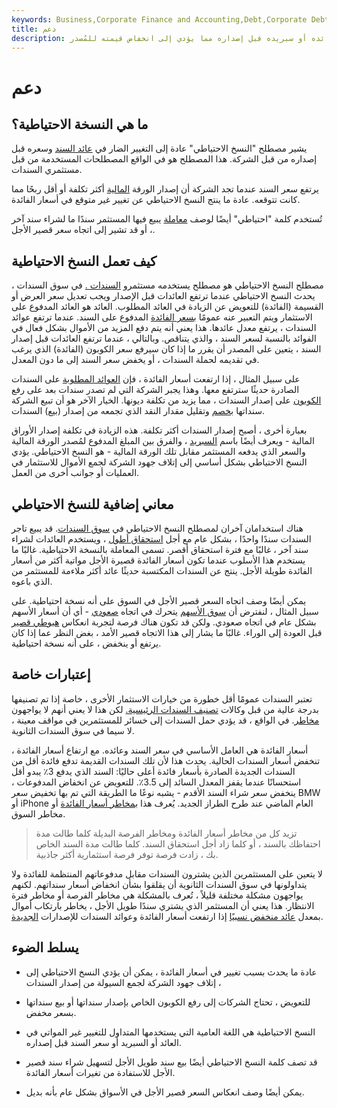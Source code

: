 ```yaml
---
keywords: Business,Corporate Finance and Accounting,Debt,Corporate Debt
title: دعم
description: النسخ الاحتياطي هو مصطلح يستخدم للتغيير في سعر السند أو عائده أو سبريده قبل إصداره مما يؤدي إلى انخفاض قيمته للمُصدر.
---
```


# دعم
## ما هي النسخة الاحتياطية؟

يشير مصطلح "النسخ الاحتياطي" عادة إلى التغيير الضار في [عائد السند](/bond-yield) وسعره قبل إصداره من قبل الشركة. هذا المصطلح هو في الواقع المصطلحات المستخدمة من قبل مستثمري السندات.

يرتفع سعر السند عندما تجد الشركة أن إصدار الورقة [المالية](/security) أكثر تكلفة أو أقل ربحًا مما كانت تتوقعه. عادة ما ينتج النسخ الاحتياطي عن تغيير غير متوقع في أسعار الفائدة.

تُستخدم كلمة "احتياطي" أيضًا لوصف [معاملة](/transaction) يبيع فيها المستثمر سندًا ما لشراء سند آخر ، أو قد تشير إلى اتجاه سعر قصير الأجل.

## كيف تعمل النسخ الاحتياطية

مصطلح النسخ الاحتياطي هو مصطلح يستخدمه مستثمرو [السندات .](/bond) في سوق السندات ، يحدث النسخ الاحتياطي عندما ترتفع العائدات قبل الإصدار ويجب تعديل سعر العرض أو القسيمة (الفائدة) للتعويض عن الزيادة في العائد المطلوب. العائد هو العائد المدفوع على الاستثمار ويتم التعبير عنه عمومًا [بسعر الفائدة](/interestrate) المدفوع على السند. عندما ترتفع عوائد السندات ، يرتفع معدل عائدها. هذا يعني أنه يتم دفع المزيد من الأموال بشكل فعال في الفوائد بالنسبة لسعر السند ، والذي يتناقص. وبالتالي ، عندما ترتفع العائدات قبل إصدار السند ، يتعين على المصدر أن يقرر ما إذا كان سيرفع سعر الكوبون (الفائدة) الذي يرغب في تقديمه لحملة السندات ، أو يخفض سعر السند إلى ما دون المعدل.

على سبيل المثال ، إذا ارتفعت أسعار الفائدة ، فإن [العوائد المطلوبة](/requiredyield) على السندات الصادرة حديثًا سترتفع معها. وهذا يجبر الشركة التي لم تصدر سندات بعد على رفع [الكوبون](/coupon) على إصدار السندات ، مما يزيد من تكلفة ديونها. الخيار الآخر هو أن تبيع الشركة سنداتها [بخصم](/at-a-discount) وتقليل مقدار النقد الذي تجمعه من إصدار (بيع) السندات.

بعبارة أخرى ، أصبح إصدار السندات أكثر تكلفة. هذه الزيادة في تكلفة إصدار الأوراق المالية - ويعرف أيضًا باسم [السبريد](/spread) ، والفرق بين المبلغ المدفوع لمُصدر الورقة المالية والسعر الذي يدفعه المستثمر مقابل تلك الورقة المالية - هو النسخ الاحتياطي. يؤدي النسخ الاحتياطي بشكل أساسي إلى إتلاف جهود الشركة لجمع الأموال للاستثمار في العمليات أو جوانب أخرى من العمل.

## معاني إضافية للنسخ الاحتياطي

هناك استخدامان آخران لمصطلح النسخ الاحتياطي في [سوق السندات](/bondmarket). قد يبيع تاجر السندات سندًا واحدًا ، بشكل عام مع أجل [استحقاق أطول](/maturity) ، ويستخدم العائدات لشراء سند آخر ، غالبًا مع فترة استحقاق أقصر. تسمى المعاملة بالنسخة الاحتياطية. غالبًا ما يستخدم هذا الأسلوب عندما تكون أسعار الفائدة قصيرة الأجل مواتية أكثر من أسعار الفائدة طويلة الأجل. ينتج عن السندات المكتسبة حديثًا عائد أكثر ملاءمة للمستثمر من الذي باعوه.

يمكن أيضًا وصف اتجاه السعر قصير الأجل في السوق على أنه نسخة احتياطية. على سبيل المثال ، لنفترض أن [سوق الأسهم](/market) يتحرك في اتجاه [صعودي](/bullmarket) - أي أن أسعار الأسهم بشكل عام في اتجاه صعودي. ولكن قد تكون هناك فرصة لتجربة انعكاس [هبوطي قصير](/bearmarket) قبل العودة إلى الوراء. غالبًا ما يشار إلى هذا الاتجاه قصير الأمد ، بغض النظر عما إذا كان يرتفع أو ينخفض ، على أنه نسخة احتياطية.

## إعتبارات خاصة

تعتبر السندات عمومًا أقل خطورة من خيارات الاستثمار الأخرى ، خاصة إذا تم تصنيفها بدرجة عالية من قبل وكالات [تصنيف السندات الرئيسية.](/bondrating) لكن هذا لا يعني أنهم لا يواجهون [مخاطر](/risk). في الواقع ، قد يؤدي حمل السندات إلى خسائر للمستثمرين في مواقف معينة ، لا سيما في سوق السندات الثانوية.

أسعار الفائدة هي العامل الأساسي في سعر السند وعائده. مع ارتفاع أسعار الفائدة ، تنخفض أسعار السندات الحالية. يحدث هذا لأن تلك السندات القديمة تدفع فائدة أقل من السندات الجديدة الصادرة بأسعار فائدة أعلى حاليًا: السند الذي يدفع 3٪ يبدو أقل استحسانًا عندما يقفز المعدل السائد إلى 3.5٪. للتعويض عن انخفاض المدفوعات ، ينخفض سعر شراء السند الأقدم - يشبه نوعًا ما الطريقة التي تم بها تخفيض سعر BMW أو iPhone العام الماضي عند طرح الطراز الجديد. يُعرف هذا [بمخاطر أسعار الفائدة](/interestraterisk) أو مخاطر السوق.

> تزيد كل من مخاطر أسعار الفائدة ومخاطر الفرصة البديلة كلما طالت مدة احتفاظك بالسند ، أو كلما زاد أجل استحقاق السند. كلما طالت مدة السند الخاص بك ، زادت فرصة توفر فرصة استثمارية أكثر جاذبية.

>

لا يتعين على المستثمرين الذين يشترون السندات مقابل مدفوعاتهم المنتظمة للفائدة ولا يتداولونها في سوق السندات الثانوية أن يقلقوا بشأن انخفاض أسعار سنداتهم. لكنهم يواجهون مشكلة مختلفة قليلاً ، تُعرف بالمشكلة هي مخاطر الفرصة أو مخاطر فترة الانتظار. هذا يعني أن المستثمر الذي يشتري سندًا طويل الأجل ، يخاطر بارتكاب أموال بمعدل [عائد منخفض نسبيًا](/return) إذا ارتفعت أسعار الفائدة وعوائد السندات للإصدارات [الجديدة](/newissue).

## يسلط الضوء

- عادة ما يحدث بسبب تغيير في أسعار الفائدة ، يمكن أن يؤدي النسخ الاحتياطي إلى إتلاف جهود الشركة لجمع السيولة من إصدار السندات ،

- للتعويض ، تحتاج الشركات إلى رفع الكوبون الخاص بإصدار سنداتها أو بيع سنداتها بسعر مخفض.

- النسخ الاحتياطية هي اللغة العامية التي يستخدمها المتداول للتغيير غير المواتي في العائد أو السبريد أو سعر السند قبل إصداره.

- قد تصف كلمة النسخ الاحتياطي أيضًا بيع سند طويل الأجل لتسهيل شراء سند قصير الأجل للاستفادة من تغيرات أسعار الفائدة.

- يمكن أيضًا وصف انعكاس السعر قصير الأجل في الأسواق بشكل عام بأنه بديل.

